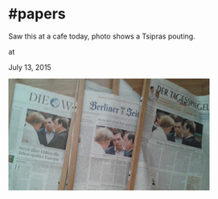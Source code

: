 # #papers

Saw this at a cafe today, photo shows a Tsipras pouting.











at

July 13, 2015















![](20150713_092926.jpg)
